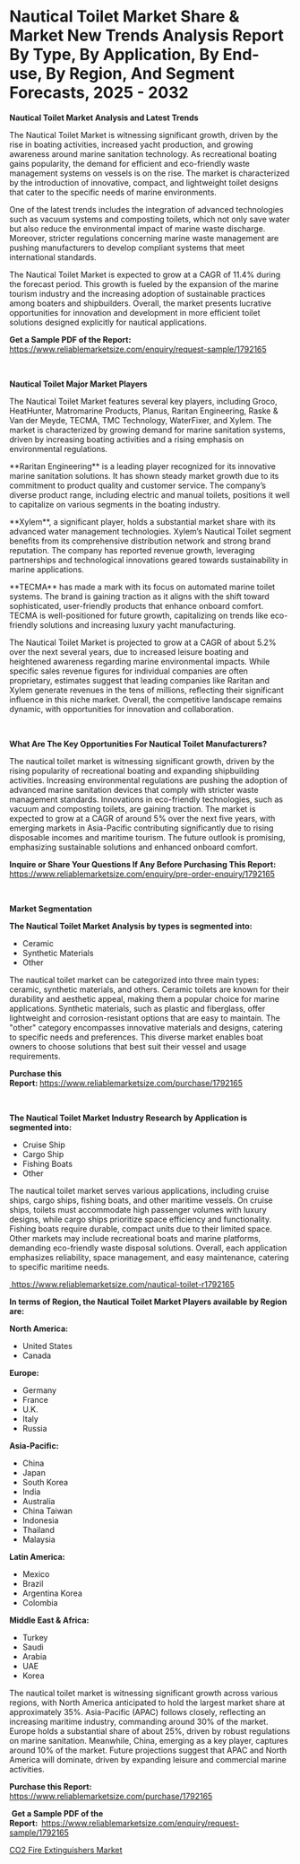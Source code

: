<p><h1>Nautical Toilet Market Share & Market New Trends Analysis Report By Type, By Application, By End-use, By Region, And Segment Forecasts, 2025 - 2032</h1></p><p><strong>Nautical Toilet Market Analysis and Latest Trends</strong></p>
<p><p>The Nautical Toilet Market is witnessing significant growth, driven by the rise in boating activities, increased yacht production, and growing awareness around marine sanitation technology. As recreational boating gains popularity, the demand for efficient and eco-friendly waste management systems on vessels is on the rise. The market is characterized by the introduction of innovative, compact, and lightweight toilet designs that cater to the specific needs of marine environments.</p><p>One of the latest trends includes the integration of advanced technologies such as vacuum systems and composting toilets, which not only save water but also reduce the environmental impact of marine waste discharge. Moreover, stricter regulations concerning marine waste management are pushing manufacturers to develop compliant systems that meet international standards.</p><p>The Nautical Toilet Market is expected to grow at a CAGR of 11.4% during the forecast period. This growth is fueled by the expansion of the marine tourism industry and the increasing adoption of sustainable practices among boaters and shipbuilders. Overall, the market presents lucrative opportunities for innovation and development in more efficient toilet solutions designed explicitly for nautical applications.</p></p>
<p><strong>Get a Sample PDF of the Report:&nbsp;</strong> <a href="https://www.reliablemarketsize.com/enquiry/request-sample/1792165?utm_campaign=2283&utm_medium=2&utm_source=Github&utm_content=ia&utm_term=20022025&utm_id=nautical-toilet">https://www.reliablemarketsize.com/enquiry/request-sample/1792165</a></p>
<p>&nbsp;</p>
<p><strong>Nautical Toilet Major Market Players</strong></p>
<p><p>The Nautical Toilet Market features several key players, including Groco, HeatHunter, Matromarine Products, Planus, Raritan Engineering, Raske & Van der Meyde, TECMA, TMC Technology, WaterFixer, and Xylem. The market is characterized by growing demand for marine sanitation systems, driven by increasing boating activities and a rising emphasis on environmental regulations.</p><p>**Raritan Engineering** is a leading player recognized for its innovative marine sanitation solutions. It has shown steady market growth due to its commitment to product quality and customer service. The company’s diverse product range, including electric and manual toilets, positions it well to capitalize on various segments in the boating industry. </p><p>**Xylem**, a significant player, holds a substantial market share with its advanced water management technologies. Xylem’s Nautical Toilet segment benefits from its comprehensive distribution network and strong brand reputation. The company has reported revenue growth, leveraging partnerships and technological innovations geared towards sustainability in marine applications.</p><p>**TECMA** has made a mark with its focus on automated marine toilet systems. The brand is gaining traction as it aligns with the shift toward sophisticated, user-friendly products that enhance onboard comfort. TECMA is well-positioned for future growth, capitalizing on trends like eco-friendly solutions and increasing luxury yacht manufacturing.</p><p>The Nautical Toilet Market is projected to grow at a CAGR of about 5.2% over the next several years, due to increased leisure boating and heightened awareness regarding marine environmental impacts. While specific sales revenue figures for individual companies are often proprietary, estimates suggest that leading companies like Raritan and Xylem generate revenues in the tens of millions, reflecting their significant influence in this niche market. Overall, the competitive landscape remains dynamic, with opportunities for innovation and collaboration.</p></p>
<p>&nbsp;</p>
<p><strong>What Are The Key Opportunities For Nautical Toilet Manufacturers?</strong></p>
<p><p>The nautical toilet market is witnessing significant growth, driven by the rising popularity of recreational boating and expanding shipbuilding activities. Increasing environmental regulations are pushing the adoption of advanced marine sanitation devices that comply with stricter waste management standards. Innovations in eco-friendly technologies, such as vacuum and composting toilets, are gaining traction. The market is expected to grow at a CAGR of around 5% over the next five years, with emerging markets in Asia-Pacific contributing significantly due to rising disposable incomes and maritime tourism. The future outlook is promising, emphasizing sustainable solutions and enhanced onboard comfort.</p></p>
<p><strong>Inquire or Share Your Questions If Any Before Purchasing This Report:</strong> <a href="https://www.reliablemarketsize.com/enquiry/pre-order-enquiry/1792165?utm_campaign=2283&utm_medium=2&utm_source=Github&utm_content=ia&utm_term=20022025&utm_id=nautical-toilet">https://www.reliablemarketsize.com/enquiry/pre-order-enquiry/1792165</a></p>
<p>&nbsp;</p>
<p><strong>Market Segmentation</strong></p>
<p><strong>The Nautical Toilet Market Analysis by types is segmented into:</strong></p>
<p><ul><li>Ceramic</li><li>Synthetic Materials</li><li>Other</li></ul></p>
<p><p>The nautical toilet market can be categorized into three main types: ceramic, synthetic materials, and others. Ceramic toilets are known for their durability and aesthetic appeal, making them a popular choice for marine applications. Synthetic materials, such as plastic and fiberglass, offer lightweight and corrosion-resistant options that are easy to maintain. The "other" category encompasses innovative materials and designs, catering to specific needs and preferences. This diverse market enables boat owners to choose solutions that best suit their vessel and usage requirements.</p></p>
<p><strong>Purchase this Report:&nbsp;</strong><a href="https://www.reliablemarketsize.com/purchase/1792165?utm_campaign=2283&utm_medium=2&utm_source=Github&utm_content=ia&utm_term=20022025&utm_id=nautical-toilet">https://www.reliablemarketsize.com/purchase/1792165</a></p>
<p>&nbsp;</p>
<p><strong>The Nautical Toilet Market Industry Research by Application is segmented into:</strong></p>
<p><ul><li>Cruise Ship</li><li>Cargo Ship</li><li>Fishing Boats</li><li>Other</li></ul></p>
<p><p>The nautical toilet market serves various applications, including cruise ships, cargo ships, fishing boats, and other maritime vessels. On cruise ships, toilets must accommodate high passenger volumes with luxury designs, while cargo ships prioritize space efficiency and functionality. Fishing boats require durable, compact units due to their limited space. Other markets may include recreational boats and marine platforms, demanding eco-friendly waste disposal solutions. Overall, each application emphasizes reliability, space management, and easy maintenance, catering to specific maritime needs.</p></p>
<p><a href="https://www.reliablemarketsize.com/nautical-toilet-r1792165?utm_campaign=2283&utm_medium=2&utm_source=Github&utm_content=ia&utm_term=20022025&utm_id=nautical-toilet">&nbsp;https://www.reliablemarketsize.com/nautical-toilet-r1792165</a></p>
<p><strong>In terms of Region, the Nautical Toilet Market Players available by Region are:</strong></p>
<p>
    <p> <strong> North America: </strong>
        <ul>
            <li>United States</li>
            <li>Canada</li>
        </ul>
        </p> 
    <p> <strong> Europe: </strong>
        <ul>
            <li>Germany</li>
            <li>France</li>
            <li>U.K.</li>
            <li>Italy</li>
            <li>Russia</li>
        </ul>
        </p> 
    <p> <strong> Asia-Pacific: </strong>
        <ul>
            <li>China</li>
            <li>Japan</li>
            <li>South Korea</li>
            <li>India</li>
            <li>Australia</li>
            <li>China Taiwan</li>
            <li>Indonesia</li>
            <li>Thailand</li>
            <li>Malaysia</li>
        </ul>
        </p> 
    <p> <strong> Latin America: </strong>
        <ul>
            <li>Mexico</li>
            <li>Brazil</li>
            <li>Argentina Korea</li>
            <li>Colombia</li>
        </ul>
        </p> 
    <p> <strong> Middle East & Africa: </strong>
        <ul>
            <li>Turkey</li>
            <li>Saudi</li>
            <li>Arabia</li>
            <li>UAE</li>
            <li>Korea</li>
        </ul>
    </p>
    </p>
<p><p>The nautical toilet market is witnessing significant growth across various regions, with North America anticipated to hold the largest market share at approximately 35%. Asia-Pacific (APAC) follows closely, reflecting an increasing maritime industry, commanding around 30% of the market. Europe holds a substantial share of about 25%, driven by robust regulations on marine sanitation. Meanwhile, China, emerging as a key player, captures around 10% of the market. Future projections suggest that APAC and North America will dominate, driven by expanding leisure and commercial marine activities.</p></p>
<p><strong>Purchase this Report: </strong><a href="https://www.reliablemarketsize.com/purchase/1792165?utm_campaign=2283&utm_medium=2&utm_source=Github&utm_content=ia&utm_term=20022025&utm_id=nautical-toilet">https://www.reliablemarketsize.com/purchase/1792165</a></p>
<p>&nbsp;<strong>Get a Sample PDF of the Report:&nbsp;&nbsp;</strong><a href="https://www.reliablemarketsize.com/enquiry/request-sample/1792165?utm_campaign=2283&utm_medium=2&utm_source=Github&utm_content=ia&utm_term=20022025&utm_id=nautical-toilet">https://www.reliablemarketsize.com/enquiry/request-sample/1792165</a></p>
<p><strong></strong></p>
<p><p><a href="https://github.com/bornergabrielle89/Market-Research-Report-List-1/blob/main/co2-fire-extinguishers-market.md?utm_campaign=2283&utm_medium=2&utm_source=Github&utm_content=ia&utm_term=20022025&utm_id=nautical-toilet">CO2 Fire Extinguishers Market</a></p></p>